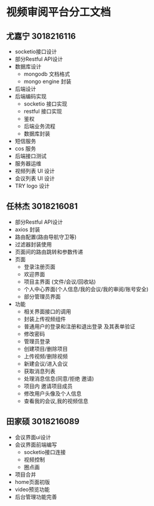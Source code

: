 # 视频审阅平台分工文档

## 尤嘉宁 3018216116

+ socketio接口设计
+ 部分Restful API设计
+ 数据库设计
    + mongodb 文档格式
    + mongo engine 封装
+ 后端设计
+ 后端编码实现
    + socketio 接口实现
    + restful 接口实现
    + 鉴权
    + 后端业务流程
    + 数据库封装
+ 短信服务
+ cos 服务
+ 后端接口测试
+ 服务器运维
+ 视频列表 UI 设计
+ 会议列表 UI 设计
+ TRY logo 设计

## 任林杰 3018216081

- 部分Restful API设计
- axios 封装
- 路由配置(路由导航守卫等)
- 过滤器封装使用
- 页面间的路由跳转和参数传递
- 页面
    - 登录注册页面
    - 欢迎界面
    - 项目主界面 (文件/会议/回收站)
    - 个人中心界面(个人信息/我的会议/我的审阅/账号安全)
    - 部分管理员界面
- 功能
    - 相关界面接口的调用
    - 封装上传视频组件 
    - 普通用户的登录和注册和退出登录 及其表单验证
    - 修改密码
    - 管理员登录
    - 创建项目/删除项目
    - 上传视频/删除视频
    - 新建会议/进入会议
    - 获取消息列表
    - 处理消息信息(同意/拒绝 邀请)
    - 项目内 邀请项目成员
    - 修改用户头像及个人信息
    - 查看我的会议,我的视频信息

## 田家硕 3018216089

- 会议界面ui设计
- 会议界面前端编写
    - socketio接口连接
    - 视频控制
    - 圈点画
- 项目合并
- home页面初版
- video预览功能
- 后台管理功能完善